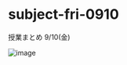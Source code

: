 # subject-fri-0910
授業まとめ 9/10(金)

![image](https://user-images.githubusercontent.com/1501327/132780883-7c48e6d6-d44a-467a-9270-fc4bda01424b.png)
